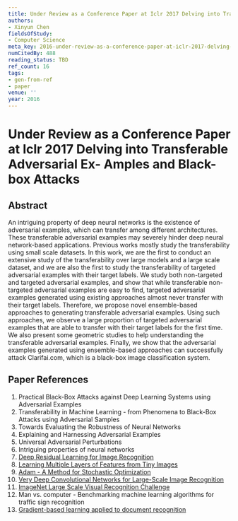 ```yaml
---
title: Under Review as a Conference Paper at Iclr 2017 Delving into Transferable Adversarial Ex- Amples and Black-box Attacks
authors:
- Xinyun Chen
fieldsOfStudy:
- Computer Science
meta_key: 2016-under-review-as-a-conference-paper-at-iclr-2017-delving-into-transferable-adversarial-ex-amples-and-black-box-attacks
numCitedBy: 488
reading_status: TBD
ref_count: 16
tags:
- gen-from-ref
- paper
venue: ''
year: 2016
---
```


# Under Review as a Conference Paper at Iclr 2017 Delving into Transferable Adversarial Ex- Amples and Black-box Attacks

## Abstract

An intriguing property of deep neural networks is the existence of adversarial examples, which can transfer among different architectures. These transferable adversarial examples may severely hinder deep neural network-based applications. Previous works mostly study the transferability using small scale datasets. In this work, we are the first to conduct an extensive study of the transferability over large models and a large scale dataset, and we are also the first to study the transferability of targeted adversarial examples with their target labels. We study both non-targeted and targeted adversarial examples, and show that while transferable non-targeted adversarial examples are easy to find, targeted adversarial examples generated using existing approaches almost never transfer with their target labels. Therefore, we propose novel ensemble-based approaches to generating transferable adversarial examples. Using such approaches, we observe a large proportion of targeted adversarial examples that are able to transfer with their target labels for the first time. We also present some geometric studies to help understanding the transferable adversarial examples. Finally, we show that the adversarial examples generated using ensemble-based approaches can successfully attack Clarifai.com, which is a black-box image classification system.

## Paper References

1. Practical Black-Box Attacks against Deep Learning Systems using Adversarial Examples
2. Transferability in Machine Learning - from Phenomena to Black-Box Attacks using Adversarial Samples
3. Towards Evaluating the Robustness of Neural Networks
4. Explaining and Harnessing Adversarial Examples
5. Universal Adversarial Perturbations
6. Intriguing properties of neural networks
7. [Deep Residual Learning for Image Recognition](2016-deep-residual-learning-for-image-recognition)
8. [Learning Multiple Layers of Features from Tiny Images](2009-learning-multiple-layers-of-features-from-tiny-images)
9. [Adam - A Method for Stochastic Optimization](2015-adam-a-method-for-stochastic-optimization)
10. [Very Deep Convolutional Networks for Large-Scale Image Recognition](2015-very-deep-convolutional-networks-for-large-scale-image-recognition)
11. [ImageNet Large Scale Visual Recognition Challenge](2015-imagenet-large-scale-visual-recognition-challenge)
12. Man vs. computer - Benchmarking machine learning algorithms for traffic sign recognition
13. [Gradient-based learning applied to document recognition](1998-gradient-based-learning-applied-to-document-recognition)
